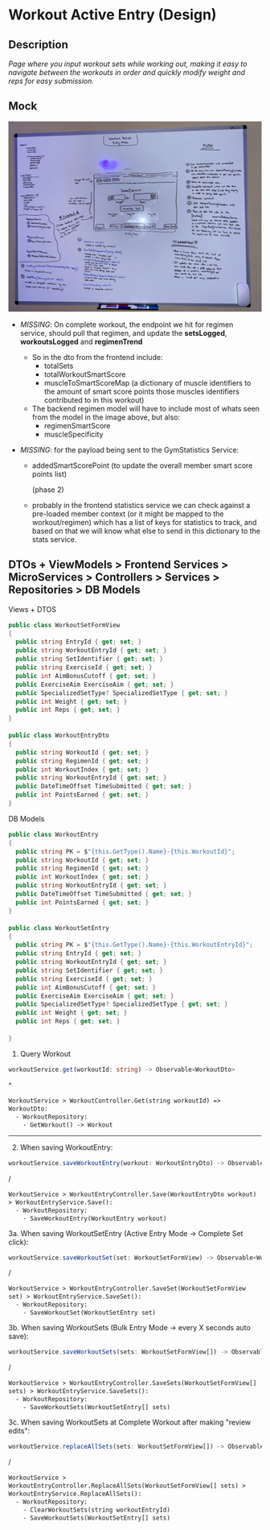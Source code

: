 # Workout Active Entry (Design)

## Description

_Page where you input workout sets while working out, making it easy to navigate between the workouts in order and quickly modify weight and reps for easy submission._

## Mock

<img src="../assets/active-entry-page-01.jpeg"></img>

- _MISSING_: On complete workout, the endpoint we hit for regimen service, should pull that regimen, and update the **setsLogged**, **workoutsLogged** and **regimenTrend**

  - So in the dto from the frontend include:
    - totalSets
    - totalWorkoutSmartScore
    - muscleToSmartScoreMap (a dictionary of muscle identifiers to the amount of smart score points those muscles identifiers contributed to in this workout)
  - The backend regimen model will have to include most of whats seen from the model in the image above, but also:
    - regimenSmartScore
    - muscleSpecificity

- _MISSING_: for the payload being sent to the GymStatistics Service:

  - addedSmartScorePoint (to update the overall member smart score points list)

    (phase 2)

  - probably in the frontend statistics service we can check against a pre-loaded member context (or it might be mapped to the workout/regimen) which has a list of keys for statistics to track, and based on that we will know what else to send in this dictionary to the stats service.

## DTOs + ViewModels > Frontend Services > MicroServices > Controllers > Services > Repositories > DB Models

Views + DTOS

```cs
public class WorkoutSetFormView
{
  public string EntryId { get; set; }
  public string WorkoutEntryId { get; set; }
  public string SetIdentifier { get; set; }
  public string ExerciseId { get; set; }
  public int AimBonusCutoff { get; set; }
  public ExerciseAim ExerciseAim { get; set; }
  public SpecializedSetType? SpecializedSetType { get; set; }
  public int Weight { get; set; }
  public int Reps { get; set; }
}

public class WorkoutEntryDto
{
  public string WorkoutId { get; set; }
  public string RegimenId { get; set; }
  public int WorkoutIndex { get; set; }
  public string WorkoutEntryId { get; set; }
  public DateTimeOffset TimeSubmitted { get; set; }
  public int PointsEarned { get; set; }
}
```

DB Models

```cs
public class WorkoutEntry
{
  public string PK = $"{this.GetType().Name}-{this.WorkoutId}";
  public string WorkoutId { get; set; }
  public string RegimenId { get; set; }
  public int WorkoutIndex { get; set; }
  public string WorkoutEntryId { get; set; }
  public DateTimeOffset TimeSubmitted { get; set; }
  public int PointsEarned { get; set; }
}

public class WorkoutSetEntry
{
  public string PK = $"{this.GetType().Name}-{this.WorkoutEntryId}";
  public string EntryId { get; set; }
  public string WorkoutEntryId { get; set; }
  public string SetIdentifier { get; set; }
  public string ExerciseId { get; set; }
  public int AimBonusCutoff { get; set; }
  public ExerciseAim ExerciseAim { get; set; }
  public SpecializedSetType? SpecializedSetType { get; set; }
  public int Weight { get; set; }
  public int Reps { get; set; }

}
```

1. Query Workout

```ts
workoutService.get(workoutId: string) -> Observable<WorkoutDto>
```

^

```
WorkoutService > WorkoutController.Get(string workoutId) => WorkoutDto:
  - WorkoutRepository:
    - GetWorkout() -> Workout
```

---

2. When saving WorkoutEntry:

```ts
workoutService.saveWorkoutEntry(workout: WorkoutEntryDto) -> Observable<WorkoutEntryDto>
```

\/

```
WorkoutService > WorkoutEntryController.Save(WorkoutEntryDto workout) > WorkoutEntryService.Save():
  - WorkoutRepository:
    - SaveWorkoutEntry(WorkoutEntry workout)
```

3a. When saving WorkoutSetEntry (Active Entry Mode -> Complete Set click):

```ts
workoutService.saveWorkoutSet(set: WorkoutSetFormView) -> Observable<WorkoutSetFormView>
```

\/

```
WorkoutService > WorkoutEntryController.SaveSet(WorkoutSetFormView set) > WorkoutEntryService.SaveSet():
  - WorkoutRepository:
    - SaveWorkoutSet(WorkoutSetEntry set)
```

3b. When saving WorkoutSets (Bulk Entry Mode -> every X seconds auto save):

```ts
workoutService.saveWorkoutSets(sets: WorkoutSetFormView[]) -> Observable<WorkoutSetFormView[]>
```

\/

```
WorkoutService > WorkoutEntryController.SaveSets(WorkoutSetFormView[] sets) > WorkoutEntryService.SaveSets():
  - WorkoutRepository:
    - SaveWorkoutSets(WorkoutSetEntry[] sets)
```

3c. When saving WorkoutSets at Complete Workout after making "review edits":

```ts
workoutService.replaceAllSets(sets: WorkoutSetFormView[]) -> Observable<WorkoutSetFormView[]>
```

\/

```
WorkoutService > WorkoutEntryController.ReplaceAllSets(WorkoutSetFormView[] sets) > WorkoutEntryService.ReplaceAllSets():
  - WorkoutRepository:
    - ClearWorkoutSets(string workoutEntryId)
    - SaveWorkoutSets(WorkoutSetEntry[] sets)
```
